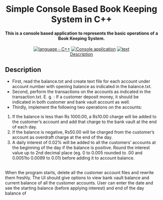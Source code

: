 
<h1 align="center">
  <br>
  Simple Console Based Book Keeping System in C++ 
  <br>
</h1>

<h4 align="center">This is a console based application to represents the basic operations of a Book Keeping System.</h4>

<p align="center">
  <a href="https://"><img src="https://img.shields.io/badge/language-C++-2ea44f?logo=java" alt="language - C++"></a>
  <a href="https://"><img src="https://img.shields.io/badge/Simple Console application-localhost-orange?logo=IDE" alt="Console application"></a>
  <a href="https://"><img src="https://img.shields.io/badge/inputdata_structure-text_file-yellow?logo=IDE" alt="text"></a>
  <br>
  <a href="#description">Description</a> 
</p>


## Description

- First, read the balance.txt and create text file for each account under account number with opening balance as indicated in the balance.txt. 
- Second, perform the transactions on the accounts as indicated in the transaction.txt. E. g. : If a customer deposit money, it should be indicated in both customer and bank vault account as well. 
- Thirdly, implement the following two operations on the accounts:
1. If the balance is less than Rs 1000.00, a Rs10.00 charge will be added to the customer’s account and add that charge to the bank vault at the end of each day. 
2. If the balance is negative, Rs50.00 will be charged from the customer’s account as overdraft charge at the end of the day. 
3. A daily interest of 0.02% will be added to all the customers’ accounts at the beginning of the day if the balance is positive. Round the interest value up to 2nd decimal place (eg. 0 to 0.005 rounded to .00 and 0.0051to 0.0099 to 0.01) before adding it to account balance. 

<br>
When the program starts, delete all the customer account files and rewrite them freshly. The UI should give options to view bank vault balance and current balance of all the customer accounts. User can enter the date and see the starting balance (before applying interest) and end of the day balance of
